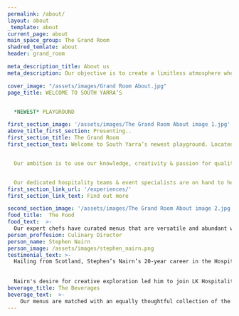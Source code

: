 ```yaml
---
permalink: /about/
layout: about
_template: about
current_page: about
main_space_group: The Grand Room
shadred_temlate: about
header: grand_room

meta_description_title: About us
meta_description: Our objective is to create a limitless atmosphere where guest feel free to connect with each other

cover_image: "/assets/images/Grand Room About.jpg"
page_title: WELCOME TO SOUTH YARRA’S 


  *NEWEST* PLAYGROUND

first_section_image: '/assets/images/The Grand Room About image 1.jpg'
above_title_first_section: Presenting..
first_section_title: The Grand Room
first_section_text: Welcome to South Yarra’s newest playground. Located in the prestigious Capitol Grand, our sophisticated space offers limitless opportunities to create one-of-a-kind experiences.


  Our ambition is to use our knowledge, creativity & passion for quality and high-end service to provide our guests with innovative & tailored events. From intimate birthday celebrations to opulent weddings, memorable meetings and lively cocktail parties, and everything in between.


  Our dedicated hospitality teams & event specialists are on hand to help you plan and deliver an impressive event beyond your wildest imagination.
first_section_link_url: '/experiences/'
first_section_link_text: Find out more

second_section_image: '/assets/images/The Grand Room About image 2.jpg'
food_title:  The Food
food_text:  >-
  Our expert chefs have curated menus that are versatile and abundant with a focus on quality Victorian produce. We take pride in our commitment to using only the best the region has to offer, and we work directly with local farmers & growers to ensure we honour the seasonality of produce. Led by our Culinary Director, your event is in impeccably experienced and imaginative hands.
person_proffesion: Culinary Director
person_name: Stephen Nairn
person_image: /assets/images/stephen_nairn.png
testimonial_text: >-
  Hailing from Scotland, Stephen’s Nairn’s 20-year career in the Hospitality industry began at home, where he honed his skills in renowned European kitchens before receiving a scholarship to work at Eleven Madison Park in New York. Intrigued by Melbourne's dining scene, he made Australia his home, rising to Executive Chef at Vue de Monde and later serving as Head Chef at Estelle by Scott Pickett.
  
  
  Nairn's desire for creative exploration led him to join LK Hospitality in 2018 to oversee a portfolio of restaurants including Omnia Bistro & Bar and Yūgen Dining (both awarded Two Chef Hats), as well as Yūgen Tea Bar, The Grand Room, and Bromley Gallery. Nairn was a finalist for The Age Good Food Guide's “Chef of The Year” in 2023. With a deep appreciation for seasonality and quality ingredients, his commitment to culinary excellence shines through in the delightful dishes he creates for his guests.
beverage_title: The Beverages
beverage_text:  >-
    Our menus are matched with an equally thoughtful collection of the finest wines, meticulously curated by our in-house sommeliers. From intimate gatherings to large-scale events, our beverage packages are designed to cater to your needs and exceed your guests expectations, providing an unforgettable experience.
---
```



